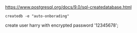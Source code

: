https://www.postgresql.org/docs/9.0/sql-createdatabase.html 

```
createdb -e "auto-onborading"
```

 

create user harry with encrypted password '12345678';